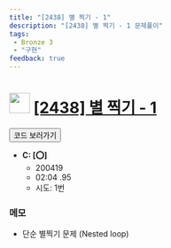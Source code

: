 ```yaml
---
title: "[2438] 별 찍기 - 1"
description: "[2438] 별 찍기 - 1 문제풀이"
tags: 
 - Bronze 3
 - "구현"
feedback: true
---
```

<h1><img src="https://doky.space/assets/icpclev/b3.svg" height="37px"> <a href="http://icpc.me/2438" target="_blank">[2438] 별 찍기 - 1</a></h1>

<a href="https://github.com/DokySp/acmicpc-practice/tree/master/2438"><button class="btn btn-info">코드 보러가기</button></a>

- **C: [:o:]**
  - 200419
  - 02:04 .95
  - 시도: 1번

### 메모
 - 단순 별찍기 문제 (Nested loop)
